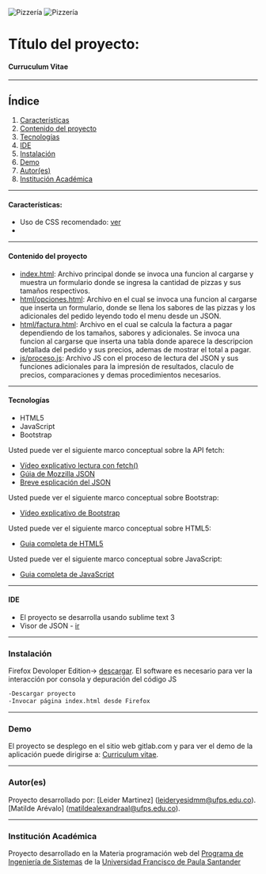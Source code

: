 ![Pizzería](./images/encabezado.png)
![Pizzería](./images/encabezado.png)
# Título del proyecto:

#### Curruculum Vitae 
***
## Índice
1. [Características](#características)
2. [Contenido del proyecto](#contenido-del-proyecto)
3. [Tecnologías](#tecnologías)
4. [IDE](#ide)
5. [Instalación](#instalación)
6. [Demo](#demo)
7. [Autor(es)](#autores)
8. [Institución Académica](#institución-académica)
***

#### Características:
  - Uso de CSS recomendado: [ver](https://gitlab.com/leiderMartinez/my-curriculum/-/tree/master/css)
  - 
***

  #### Contenido del proyecto
  - [index.html](https://gitlab.com/leiderMartinez/pizzeria-la-qqtena/-/blob/master/index.html): Archivo principal donde se invoca una funcion al cargarse y muestra un formulario donde se ingresa la cantidad de pizzas y sus tamaños respectivos.
  - [html/opciones.html](https://gitlab.com/leiderMartinez/pizzeria-la-qqtena/-/blob/master/html/opciones.html): Archivo en el cual se invoca una funcion al cargarse que inserta un formulario, donde se llena los sabores de las pizzas y los adicionales del pedido leyendo todo el menu desde un JSON.
  - [html/factura.html](https://gitlab.com/leiderMartinez/pizzeria-la-qqtena/-/blob/master/html/factura.html): Archivo en el cual se calcula la factura a pagar dependiendo de los tamaños, sabores y adicionales. Se invoca una funcion al cargarse que inserta una tabla donde aparece la descripcion detallada del pedido y sus precios, ademas de mostrar el total a pagar.
  - [js/proceso.js](https://gitlab.com/leiderMartinez/pizzeria-la-qqtena/-/blob/master/js/pizzeria.js): Archivo JS con el proceso de lectura del JSON y sus funciones adicionales para la impresión de resultados, claculo de precios, comparaciones y demas procedimientos necesarios.

***
#### Tecnologías

  - HTML5
  - JavaScript
  - Bootstrap

Usted puede ver el siguiente marco conceptual sobre la API fetch:

  - [Vídeo explicativo lectura con fetch()](https://www.youtube.com/watch?v=DP7Hkr2ss_I)
  - [Gúia de Mozzilla JSON](https://developer.mozilla.org/es/docs/Learn/JavaScript/Objects/JSON)
  - [Breve esplicación del JSON](https://www.w3schools.com/whatis/whatis_json.asp)

Usted puede ver el siguiente marco conceptual sobre Bootstrap:
  - [Vídeo explicativo de Bootstrap](https://www.youtube.com/watch?v=59pex8k8Xr8)

Usted puede ver el siguiente marco conceptual sobre HTML5:
  - [Guia completa de HTML5](https://www.w3schools.com/html/default.asp)

Usted puede ver el siguiente marco conceptual sobre JavaScript:
  - [Guia completa de JavaScript](https://www.w3schools.com/js/default.asp)

  ***
#### IDE

- El proyecto se desarrolla usando sublime text 3 
- Visor de JSON - [ir](http://jsonviewer.stack.hu/)

***
### Instalación

Firefox Devoloper Edition-> [descargar](https://www.mozilla.org/es-ES/firefox/developer/).
El software es necesario para ver la interacción por consola y depuración del código JS


```sh
-Descargar proyecto
-Invocar página index.html desde Firefox 
```

***
### Demo

El proyecto se desplego en el sitio web gitlab.com y para ver el demo de la aplicación puede dirigirse a: [Curriculum vitae](http://leidermartinez.gitlab.io/my-curriculum/).

***
### Autor(es)
Proyecto desarrollado por:
[Leider Martinez] (<leideryesidmm@ufps.edu.co>).
[Matilde Arévalo] (<matildealexandraal@ufps.edu.co>).


***
### Institución Académica   
Proyecto desarrollado en la Materia programación web del  [Programa de Ingeniería de Sistemas] de la [Universidad Francisco de Paula Santander]


   [Programa de Ingeniería de Sistemas]:<https://ingsistemas.cloud.ufps.edu.co/>
   [Universidad Francisco de Paula Santander]:<https://ww2.ufps.edu.co/>
